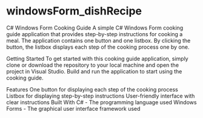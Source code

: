 # windowsForm_dishRecipe

C# Windows Form Cooking Guide
A simple C# Windows Form cooking guide application that provides step-by-step instructions for cooking a meal. The application contains one button and one listbox. By clicking the button, the listbox displays each step of the cooking process one by one.

Getting Started
To get started with this cooking guide application, simply clone or download the repository to your local machine and open the project in Visual Studio. Build and run the application to start using the cooking guide.

Features
One button for displaying each step of the cooking process
Listbox for displaying step-by-step instructions
User-friendly interface with clear instructions
Built With
C# - The programming language used
Windows Forms - The graphical user interface framework used
